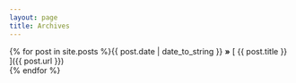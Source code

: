 ```yaml
---
layout: page
title: Archives
---
```


{% for post in site.posts %}{{ post.date | date_to_string }} <strong>&raquo;</strong> [ {{ post.title }} ]({{ post.url }})  
{% endfor %}
